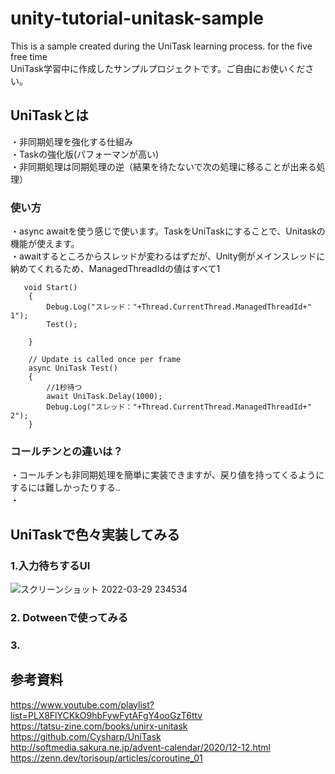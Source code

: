 # unity-tutorial-unitask-sample
This is a sample created during the UniTask learning process. for the five free time  
UniTask学習中に作成したサンプルプロジェクトです。ご自由にお使いください。  
## UniTaskとは
・非同期処理を強化する仕組み  
・Taskの強化版(パフォーマンが高い)  
・非同期処理は同期処理の逆（結果を待たないで次の処理に移ることが出来る処理）  

### 使い方 
・async awaitを使う感じで使います。TaskをUniTaskにすることで、Unitaskの機能が使えます。  
・awaitするところからスレッドが変わるはずだが、Unity側がメインスレッドに納めてくれるため、ManagedThreadIdの値はすべて1  

```
   void Start()
    {
        Debug.Log("スレッド："+Thread.CurrentThread.ManagedThreadId+"  1");
        Test();
         
    }

    // Update is called once per frame
    async UniTask Test()
    {
        //1秒待つ
        await UniTask.Delay(1000);
        Debug.Log("スレッド："+Thread.CurrentThread.ManagedThreadId+"  2");
    }
```

### コールチンとの違いは？
・コールチンも非同期処理を簡単に実装できますが、戻り値を持ってくるようにするには難しかったりする..  
・  

## UniTaskで色々実装してみる
### 1.入力待ちするUI
![スクリーンショット 2022-03-29 234534](https://user-images.githubusercontent.com/96648305/160638905-26179942-d07f-43f0-8322-e16eb6a49b4d.png)

### 2. Dotweenで使ってみる


### 3.



## 参考資料
https://www.youtube.com/playlist?list=PLX8FlYCKkO9hbFywFytAFgY4ooGzT6ttv  
https://tatsu-zine.com/books/unirx-unitask  
https://github.com/Cysharp/UniTask  
http://softmedia.sakura.ne.jp/advent-calendar/2020/12-12.html  
https://zenn.dev/torisoup/articles/coroutine_01
